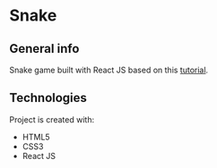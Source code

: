 # Snake

## General info
Snake game built with React JS based on this [tutorial](https://www.youtube.com/watch?v=mzTx_63XNTo&t=220s).

## Technologies
Project is created with:
* HTML5
* CSS3
* React JS
